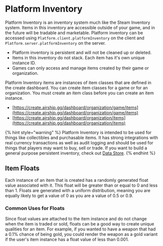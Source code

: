 # Platform Inventory

Platform Inventory is an inventory system much like the Steam Inventory system. Items in this inventory are accessible outside of your game, and in the future will be tradable and marketable. Platform inventory can be accessed using `Platform.client.platformInventory` on the client and `Platform.server.platformInventory` on the server.

* Platform inventory is persistent and will not be cleaned up or deleted.
* Items in this inventory do not stack. Each item has it's own unique instance ID.
* Games can only access and manage items created by their game or organization.

Platform Inventory items are instances of item classes that are defined in the create dashboard. You can create item classes for a game or for an organization. You must create an item class before you can create an item instance.

* [https://create.airship.gg/dashboard/organization/game/items](https://create.airship.gg/dashboard/organization/game/items)
* [https://create.airship.gg/dashboard/organization/items](https://create.airship.gg/dashboard/organization/items)

{% hint style="warning" %}
Platform Inventory is intended to be used for things like collectibles and purchasable items. It has strong integrations with real currency transactions as well as audit logging and should be used for things that players may want to buy, sell or trade. If you want to build a general purpose persistent inventory, check out [Data Store](data-store/).
{% endhint %}

## Item Floats

Each instance of an item that is created has a randomly generated float value associated with it. This float will be greater than or equal to 0 and less than 1. Floats are generated with a uniform distribution, meaning you are equally likely to get a value of 0 as you are a value of 0.5 or 0.9.

### Common Uses for Floats

Since float values are attached to the item instance and do not change when the item is traded or sold, floats can be a good way to create unique qualities for an item. For example, if you wanted to have a weapon that had a 0.1% chance of being gold, you could render the weapon as a gold variant if the user's item instance has a float value of less than 0.001.
